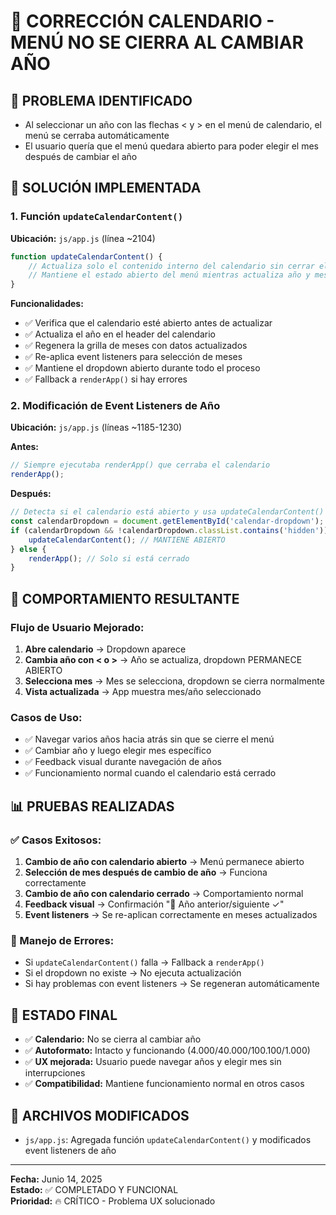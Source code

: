 # 📅 CORRECCIÓN CALENDARIO - MENÚ NO SE CIERRA AL CAMBIAR AÑO

## 🎯 PROBLEMA IDENTIFICADO
- Al seleccionar un año con las flechas < y > en el menú de calendario, el menú se cerraba automáticamente
- El usuario quería que el menú quedara abierto para poder elegir el mes después de cambiar el año

## 🔧 SOLUCIÓN IMPLEMENTADA

### 1. Función `updateCalendarContent()`
**Ubicación:** `js/app.js` (línea ~2104)

```javascript
function updateCalendarContent() {
    // Actualiza solo el contenido interno del calendario sin cerrar el dropdown
    // Mantiene el estado abierto del menú mientras actualiza año y meses
}
```

**Funcionalidades:**
- ✅ Verifica que el calendario esté abierto antes de actualizar
- ✅ Actualiza el año en el header del calendario
- ✅ Regenera la grilla de meses con datos actualizados
- ✅ Re-aplica event listeners para selección de meses
- ✅ Mantiene el dropdown abierto durante todo el proceso
- ✅ Fallback a `renderApp()` si hay errores

### 2. Modificación de Event Listeners de Año
**Ubicación:** `js/app.js` (líneas ~1185-1230)

**Antes:**
```javascript
// Siempre ejecutaba renderApp() que cerraba el calendario
renderApp();
```

**Después:**
```javascript
// Detecta si el calendario está abierto y usa updateCalendarContent()
const calendarDropdown = document.getElementById('calendar-dropdown');
if (calendarDropdown && !calendarDropdown.classList.contains('hidden')) {
    updateCalendarContent(); // MANTIENE ABIERTO
} else {
    renderApp(); // Solo si está cerrado
}
```

## 🎯 COMPORTAMIENTO RESULTANTE

### Flujo de Usuario Mejorado:
1. **Abre calendario** → Dropdown aparece
2. **Cambia año con < o >** → Año se actualiza, dropdown PERMANECE ABIERTO
3. **Selecciona mes** → Mes se selecciona, dropdown se cierra normalmente
4. **Vista actualizada** → App muestra mes/año seleccionado

### Casos de Uso:
- ✅ Navegar varios años hacia atrás sin que se cierre el menú
- ✅ Cambiar año y luego elegir mes específico
- ✅ Feedback visual durante navegación de años
- ✅ Funcionamiento normal cuando el calendario está cerrado

## 📊 PRUEBAS REALIZADAS

### ✅ Casos Exitosos:
1. **Cambio de año con calendario abierto** → Menú permanece abierto
2. **Selección de mes después de cambio de año** → Funciona correctamente
3. **Cambio de año con calendario cerrado** → Comportamiento normal
4. **Feedback visual** → Confirmación "📅 Año anterior/siguiente ✓"
5. **Event listeners** → Se re-aplican correctamente en meses actualizados

### 🔧 Manejo de Errores:
- Si `updateCalendarContent()` falla → Fallback a `renderApp()`
- Si el dropdown no existe → No ejecuta actualización
- Si hay problemas con event listeners → Se regeneran automáticamente

## 🚀 ESTADO FINAL
- ✅ **Calendario:** No se cierra al cambiar año
- ✅ **Autoformato:** Intacto y funcionando (4.000/40.000/100.100/1.000)
- ✅ **UX mejorada:** Usuario puede navegar años y elegir mes sin interrupciones
- ✅ **Compatibilidad:** Mantiene funcionamiento normal en otros casos

## 📝 ARCHIVOS MODIFICADOS
- `js/app.js`: Agregada función `updateCalendarContent()` y modificados event listeners de año

---
**Fecha:** Junio 14, 2025  
**Estado:** ✅ COMPLETADO Y FUNCIONAL  
**Prioridad:** 🔥 CRÍTICO - Problema UX solucionado
